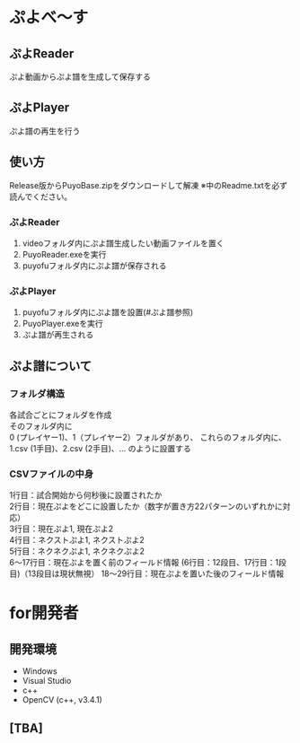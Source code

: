 # ぷよべ～す

## ぷよReader
ぷよ動画からぷよ譜を生成して保存する

## ぷよPlayer
ぷよ譜の再生を行う


## 使い方
Release版からPuyoBase.zipをダウンロードして解凍
※中のReadme.txtを必ず読んでください。

### ぷよReader
1. videoフォルダ内にぷよ譜生成したい動画ファイルを置く
2. PuyoReader.exeを実行
3. puyofuフォルダ内にぷよ譜が保存される

### ぷよPlayer
1. puyofuフォルダ内にぷよ譜を設置(#ぷよ譜参照)
2. PuyoPlayer.exeを実行
3. ぷよ譜が再生される

## ぷよ譜について
### フォルダ構造
各試合ごとにフォルダを作成  
そのフォルダ内に  
0 (プレイヤー1)、1（プレイヤー2）フォルダがあり、
これらのフォルダ内に、
1.csv (1手目)、2.csv (2手目)、...
のように設置する

### CSVファイルの中身
1行目：試合開始から何秒後に設置されたか  
2行目：現在ぷよをどこに設置したか（数字が置き方22パターンのいずれかに対応）  
3行目：現在ぷよ1, 現在ぷよ2  
4行目：ネクストぷよ1, ネクストぷよ2  
5行目：ネクネクぷよ1, ネクネクぷよ2  
6～17行目：現在ぷよを置く前のフィールド情報 (6行目：12段目、17行目：1段目)（13段目は現状無視）
18～29行目：現在ぷよを置いた後のフィールド情報


# for開発者

## 開発環境
- Windows
- Visual Studio
- c++
- OpenCV (c++, v3.4.1)

## [TBA]
